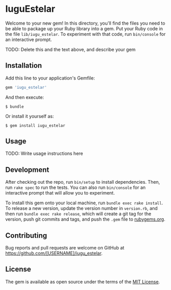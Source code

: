 # IuguEstelar

Welcome to your new gem! In this directory, you'll find the files you need to be able to package up your Ruby library into a gem. Put your Ruby code in the file `lib/iugu_estelar`. To experiment with that code, run `bin/console` for an interactive prompt.

TODO: Delete this and the text above, and describe your gem

## Installation

Add this line to your application's Gemfile:

```ruby
gem 'iugu_estelar'
```

And then execute:

    $ bundle

Or install it yourself as:

    $ gem install iugu_estelar

## Usage

TODO: Write usage instructions here

## Development

After checking out the repo, run `bin/setup` to install dependencies. Then, run `rake spec` to run the tests. You can also run `bin/console` for an interactive prompt that will allow you to experiment.

To install this gem onto your local machine, run `bundle exec rake install`. To release a new version, update the version number in `version.rb`, and then run `bundle exec rake release`, which will create a git tag for the version, push git commits and tags, and push the `.gem` file to [rubygems.org](https://rubygems.org).

## Contributing

Bug reports and pull requests are welcome on GitHub at https://github.com/[USERNAME]/iugu_estelar.

## License

The gem is available as open source under the terms of the [MIT License](https://opensource.org/licenses/MIT).
